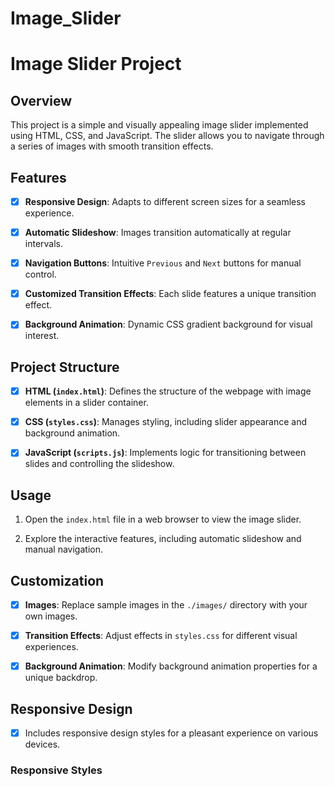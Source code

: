 # Image_Slider
# Image Slider Project

## Overview

This project is a simple and visually appealing image slider implemented using HTML, CSS, and JavaScript. The slider allows you to navigate through a series of images with smooth transition effects.

## Features

- [x] **Responsive Design**: Adapts to different screen sizes for a seamless experience.
  
- [x] **Automatic Slideshow**: Images transition automatically at regular intervals.

- [x] **Navigation Buttons**: Intuitive `Previous` and `Next` buttons for manual control.

- [x] **Customized Transition Effects**: Each slide features a unique transition effect.

- [x] **Background Animation**: Dynamic CSS gradient background for visual interest.

## Project Structure

- [x] **HTML (`index.html`)**: Defines the structure of the webpage with image elements in a slider container.

- [x] **CSS (`styles.css`)**: Manages styling, including slider appearance and background animation.

- [x] **JavaScript (`scripts.js`)**: Implements logic for transitioning between slides and controlling the slideshow.

## Usage

1. Open the `index.html` file in a web browser to view the image slider.

2. Explore the interactive features, including automatic slideshow and manual navigation.

## Customization

- [x] **Images**: Replace sample images in the `./images/` directory with your own images.

- [x] **Transition Effects**: Adjust effects in `styles.css` for different visual experiences.

- [x] **Background Animation**: Modify background animation properties for a unique backdrop.

## Responsive Design

- [x] Includes responsive design styles for a pleasant experience on various devices.

### Responsive Styles
